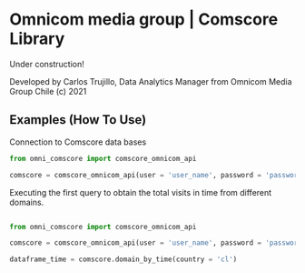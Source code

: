 # Omnicom media group | Comscore Library

Under construction!

Developed by Carlos Trujillo, Data Analytics Manager from Omnicom Media Group Chile (c) 2021

## Examples (How To Use)

Connection to Comscore data bases

```python
from omni_comscore import comscore_omnicom_api

comscore = comscore_omnicom_api(user = 'user_name', password = 'password_value')

```

Executing the first query to obtain the total visits in time from different domains.
```python

from omni_comscore import comscore_omnicom_api

comscore = comscore_omnicom_api(user = 'user_name', password = 'password_value')

dataframe_time = comscore.domain_by_time(country = 'cl')
```